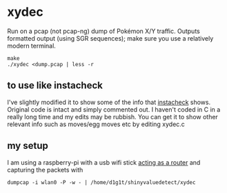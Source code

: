
 xydec
=======

  Run on a pcap (not pcap-ng) dump of Pokémon X/Y traffic.  Outputs formatted
  output (using SGR sequences); make sure you use a relatively modern terminal.

    make
    ./xydec <dump.pcap | less -r


 to use like instacheck
-----
I've slightly modified it to show some of the info that [instacheck](http://www.smogon.com/forums/threads/instacheck-hotspot-a-fast-pok%C3%A9mon-checker-for-xy.3492531/) shows. Original code is intact and simply commented out.
I haven't coded in C in a really long time and my edits may be rubbish.
You can get it to show other relevant info such as moves/egg moves etc by editing xydec.c

 my setup
-----
I am using a raspberry-pi with a usb wifi stick [acting as a router](http://elinux.org/RPI-Wireless-Hotspot) and capturing the packets with

    dumpcap -i wlan0 -P -w - | /home/d1g1t/shinyvaluedetect/xydec

